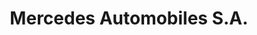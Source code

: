 ---
title: "Mercedes Automobiles S.A."
url: /granges-paccot/mercedes-automobiles-s-a/
shop: Autohaus
---
